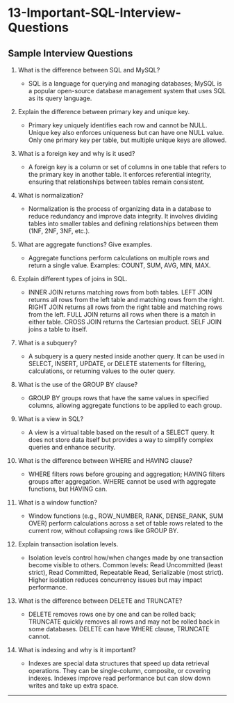 # 13-Important-SQL-Interview-Questions

## Sample Interview Questions
1. What is the difference between SQL and MySQL?
   - SQL is a language for querying and managing databases; MySQL is a popular open-source database management system that uses SQL as its query language.

2. Explain the difference between primary key and unique key.
   - Primary key uniquely identifies each row and cannot be NULL. Unique key also enforces uniqueness but can have one NULL value. Only one primary key per table, but multiple unique keys are allowed.

3. What is a foreign key and why is it used?
   - A foreign key is a column or set of columns in one table that refers to the primary key in another table. It enforces referential integrity, ensuring that relationships between tables remain consistent.

4. What is normalization?
   - Normalization is the process of organizing data in a database to reduce redundancy and improve data integrity. It involves dividing tables into smaller tables and defining relationships between them (1NF, 2NF, 3NF, etc.).

5. What are aggregate functions? Give examples.
   - Aggregate functions perform calculations on multiple rows and return a single value. Examples: COUNT, SUM, AVG, MIN, MAX.

6. Explain different types of joins in SQL.
   - INNER JOIN returns matching rows from both tables. LEFT JOIN returns all rows from the left table and matching rows from the right. RIGHT JOIN returns all rows from the right table and matching rows from the left. FULL JOIN returns all rows when there is a match in either table. CROSS JOIN returns the Cartesian product. SELF JOIN joins a table to itself.

7. What is a subquery?
   - A subquery is a query nested inside another query. It can be used in SELECT, INSERT, UPDATE, or DELETE statements for filtering, calculations, or returning values to the outer query.

8. What is the use of the GROUP BY clause?
   - GROUP BY groups rows that have the same values in specified columns, allowing aggregate functions to be applied to each group.

9. What is a view in SQL?
   - A view is a virtual table based on the result of a SELECT query. It does not store data itself but provides a way to simplify complex queries and enhance security.

10. What is the difference between WHERE and HAVING clause?
    - WHERE filters rows before grouping and aggregation; HAVING filters groups after aggregation. WHERE cannot be used with aggregate functions, but HAVING can.

11. What is a window function?
    - Window functions (e.g., ROW_NUMBER, RANK, DENSE_RANK, SUM OVER) perform calculations across a set of table rows related to the current row, without collapsing rows like GROUP BY.

12. Explain transaction isolation levels.
    - Isolation levels control how/when changes made by one transaction become visible to others. Common levels: Read Uncommitted (least strict), Read Committed, Repeatable Read, Serializable (most strict). Higher isolation reduces concurrency issues but may impact performance.

13. What is the difference between DELETE and TRUNCATE?
    - DELETE removes rows one by one and can be rolled back; TRUNCATE quickly removes all rows and may not be rolled back in some databases. DELETE can have WHERE clause, TRUNCATE cannot.

14. What is indexing and why is it important?
    - Indexes are special data structures that speed up data retrieval operations. They can be single-column, composite, or covering indexes. Indexes improve read performance but can slow down writes and take up extra space.

---

